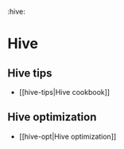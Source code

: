 :hive:

# Hive


## Hive tips
- [[hive-tips|Hive cookbook]] 


## Hive optimization

- [[hive-opt|Hive optimization]] 


